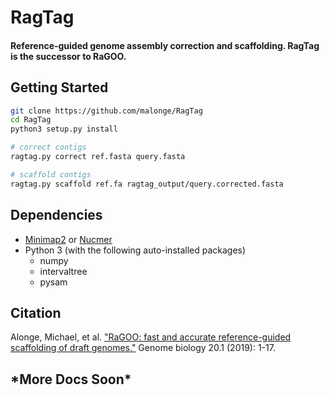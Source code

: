 # RagTag

#### Reference-guided genome assembly correction and scaffolding. RagTag is the successor to RaGOO.

## Getting Started

```bash
git clone https://github.com/malonge/RagTag
cd RagTag
python3 setup.py install

# correct contigs
ragtag.py correct ref.fasta query.fasta

# scaffold contigs
ragtag.py scaffold ref.fa ragtag_output/query.corrected.fasta
```

## Dependencies
- [Minimap2](https://github.com/lh3/minimap2) or [Nucmer](http://mummer.sourceforge.net/)
- Python 3 (with the following auto-installed packages)
    - numpy
    - intervaltree
    - pysam
    
## Citation

Alonge, Michael, et al. ["RaGOO: fast and accurate reference-guided scaffolding of draft genomes."](https://genomebiology.biomedcentral.com/articles/10.1186/s13059-019-1829-6) Genome biology 20.1 (2019): 1-17.


## \*More Docs Soon\*